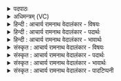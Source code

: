 <details><summary>पदपाठः</summary>

अभि꣢। प्रि꣡य꣢म्। दि꣣वः꣢। प꣣द꣢म्। अ꣣ध्वर्यु꣡भिः꣢। गु꣡हा꣢꣯। हि꣣त꣢म्। सू꣡रः꣢꣯। प꣣श्यति। च꣡क्ष꣢꣯सा। ११२७।
</details>

<details><summary>अधिमन्त्रम् (VC)</summary>

- पवमानः सोमः
- असितः काश्यपो देवलो वा
- गायत्री
- षड्जः
</details>

<details><summary>हिन्दी : आचार्य रामनाथ वेदालंकार - विषयः</summary>

आगे पुनः परमात्मा के साक्षात्कार का वर्णन है।
</details>

<details><summary>हिन्दी : आचार्य रामनाथ वेदालंकार - पदार्थः</summary>

पदार्थान्वयभाषाः -  (प्रियम्)प्रिय, (दिवः)द्युलोक के(पदम्)प्रतिष्ठापक, (गुहा हितम्)गुफा में निहित अर्थात् गुह्य सोम नामक परमात्मा को(अध्वर्युभिः)योग-यज्ञ के अध्वर्यु-रूप योगप्रशिक्षक गुरुओं के द्वारा शिक्षा दिया हुआ(सूरः)विद्वान् उपासक(चक्षसा)अन्तर्दृष्टि से(अभि पश्यति)साक्षात्कार कर लेता है ॥१२॥
</details>

<details><summary>हिन्दी : आचार्य रामनाथ वेदालंकार - भावार्थः</summary>

भावार्थभाषाः -  सुयोग्य योगप्रशिक्षक गुरुओं से योग का अभ्यास करके उपासक जन चर्म-चक्षुओं से अदृश्य, सर्वान्तर्यामी परमात्मा की अनुभूति पाने में समर्थ हो जाते हैं ॥१२॥ इस खण्ड में गुरु-शिष्य के विषय का तथा गुरु द्वारा प्रदर्शित मार्ग से परमात्मा के साक्षात्कार का वर्णन होने से इस खण्ड की पूर्व खण्ड के साथ सङ्गति है ॥ अष्टम अध्याय में प्रथम खण्ड समाप्त ॥
</details>

<details><summary>संस्कृत : आचार्य रामनाथ वेदालंकार - विषयः</summary>

अथ पुनः परमात्मसाक्षात्कारं वर्णयति।
</details>

<details><summary>संस्कृत : आचार्य रामनाथ वेदालंकार - पदार्थः</summary>

पदार्थान्वयभाषाः -  (प्रियम्)प्रीतिपात्रम्, (दिवः)द्युलोकस्य(पदम्)प्रतिष्ठापकम्, (गुहा हितम्)गुहायां निहितम्,गुह्यं सोमं परमात्मानम्(अध्वर्युभिः)योगयज्ञस्य अध्वर्युभूतैः योगप्रशिक्षकैः गुरुभिः शिक्षितः सन्(सूरः)प्राज्ञः उपासकः(चक्षसा)अन्तर्दृष्ट्या(अभिपश्यति)साक्षात्करोति ॥१२॥
</details>

<details><summary>संस्कृत : आचार्य रामनाथ वेदालंकार - भावार्थः</summary>

भावार्थभाषाः -  सुयोग्यैर्योगप्रशिक्षकैर्गुरुभिर्योगमभ्यस्योपासक-जनाश्चर्मचक्षुर्भ्याम् अदृश्यं सर्वान्तर्यामिनं परमात्मानमनुभवितुं समर्था जायन्ते ॥१२॥ अस्मिन् खण्डे गुरशिष्यविषयस्य गुरुप्रदर्शितमार्गेण परमात्मसाक्षात्कारस्य च वर्णनादेतत्खण्डस्य पूर्वखण्डेन संगतिरस्ति ॥
</details>

<details><summary>संस्कृत : आचार्य रामनाथ वेदालंकार - पादटिप्पनी</summary>

टिप्पणी:   १. ऋ० ९।१०।९ ‘प्रियं’ इत्यत्र ‘प्रि॒या’ इति पाठः।
</details>